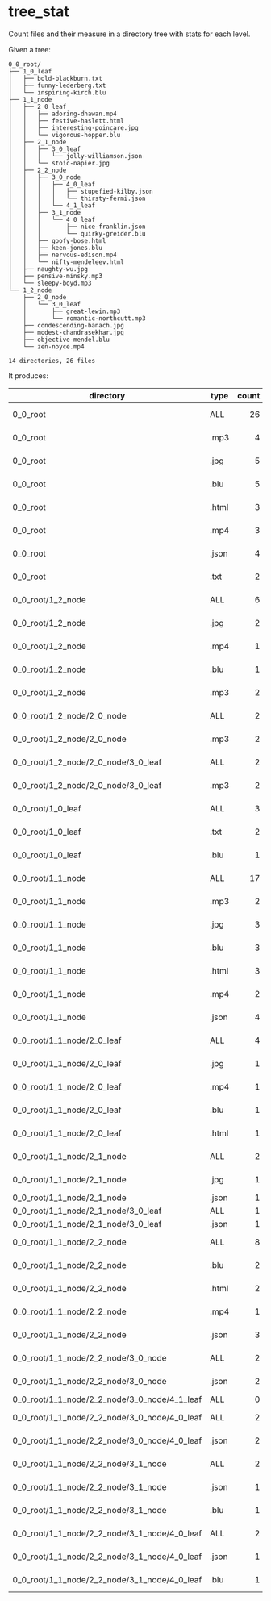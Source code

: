 # tree_stat

Count files and their measure in a directory tree with stats for each level.

Given a tree:

```
0_0_root/
├── 1_0_leaf
│   ├── bold-blackburn.txt
│   ├── funny-lederberg.txt
│   └── inspiring-kirch.blu
├── 1_1_node
│   ├── 2_0_leaf
│   │   ├── adoring-dhawan.mp4
│   │   ├── festive-haslett.html
│   │   ├── interesting-poincare.jpg
│   │   └── vigorous-hopper.blu
│   ├── 2_1_node
│   │   ├── 3_0_leaf
│   │   │   └── jolly-williamson.json
│   │   └── stoic-napier.jpg
│   ├── 2_2_node
│   │   ├── 3_0_node
│   │   │   ├── 4_0_leaf
│   │   │   │   ├── stupefied-kilby.json
│   │   │   │   └── thirsty-fermi.json
│   │   │   └── 4_1_leaf
│   │   ├── 3_1_node
│   │   │   └── 4_0_leaf
│   │   │       ├── nice-franklin.json
│   │   │       └── quirky-greider.blu
│   │   ├── goofy-bose.html
│   │   ├── keen-jones.blu
│   │   ├── nervous-edison.mp4
│   │   └── nifty-mendeleev.html
│   ├── naughty-wu.jpg
│   ├── pensive-minsky.mp3
│   └── sleepy-boyd.mp3
└── 1_2_node
    ├── 2_0_node
    │   └── 3_0_leaf
    │       ├── great-lewin.mp3
    │       └── romantic-northcutt.mp3
    ├── condescending-banach.jpg
    ├── modest-chandrasekhar.jpg
    ├── objective-mendel.blu
    └── zen-noyce.mp4

14 directories, 26 files
```

It produces:

| directory | type | count | size |
| --- | --- | ---: | ---: |
| 0_0_root | ALL | 26 | 29.914 MiB |
| 0_0_root | .mp3 | 4 | 3.901 MiB |
| 0_0_root | .jpg | 5 | 211.019 KiB |
| 0_0_root | .blu | 5 | 9.829 MiB |
| 0_0_root | .html | 3 | 549.206 KiB |
| 0_0_root | .mp4 | 3 | 15.357 MiB |
| 0_0_root | .json | 4 | 64.902 KiB |
| 0_0_root | .txt | 2 | 21.407 KiB |
| 0_0_root/1_2_node | ALL | 6 | 12.852 MiB |
| 0_0_root/1_2_node | .jpg | 2 | 53.018 KiB |
| 0_0_root/1_2_node | .mp4 | 1 | 7.573 MiB |
| 0_0_root/1_2_node | .blu | 1 | 2.321 MiB |
| 0_0_root/1_2_node | .mp3 | 2 | 2.907 MiB |
| 0_0_root/1_2_node/2_0_node | ALL | 2 | 2.907 MiB |
| 0_0_root/1_2_node/2_0_node | .mp3 | 2 | 2.907 MiB |
| 0_0_root/1_2_node/2_0_node/3_0_leaf | ALL | 2 | 2.907 MiB |
| 0_0_root/1_2_node/2_0_node/3_0_leaf | .mp3 | 2 | 2.907 MiB |
| 0_0_root/1_0_leaf | ALL | 3 | 1.588 MiB |
| 0_0_root/1_0_leaf | .txt | 2 | 21.407 KiB |
| 0_0_root/1_0_leaf | .blu | 1 | 1.567 MiB |
| 0_0_root/1_1_node | ALL | 17 | 15.474 MiB |
| 0_0_root/1_1_node | .mp3 | 2 | 1018.227 KiB |
| 0_0_root/1_1_node | .jpg | 3 | 158.001 KiB |
| 0_0_root/1_1_node | .blu | 3 | 5.941 MiB |
| 0_0_root/1_1_node | .html | 3 | 549.206 KiB |
| 0_0_root/1_1_node | .mp4 | 2 | 7.785 MiB |
| 0_0_root/1_1_node | .json | 4 | 64.902 KiB |
| 0_0_root/1_1_node/2_0_leaf | ALL | 4 | 3.698 MiB |
| 0_0_root/1_1_node/2_0_leaf | .jpg | 1 | 55.229 KiB |
| 0_0_root/1_1_node/2_0_leaf | .mp4 | 1 | 1.282 MiB |
| 0_0_root/1_1_node/2_0_leaf | .blu | 1 | 2.059 MiB |
| 0_0_root/1_1_node/2_0_leaf | .html | 1 | 310.553 KiB |
| 0_0_root/1_1_node/2_1_node | ALL | 2 | 60.127 KiB |
| 0_0_root/1_1_node/2_1_node | .jpg | 1 | 51.771 KiB |
| 0_0_root/1_1_node/2_1_node | .json | 1 | 8.355 KiB |
| 0_0_root/1_1_node/2_1_node/3_0_leaf | ALL | 1 | 8.355 KiB |
| 0_0_root/1_1_node/2_1_node/3_0_leaf | .json | 1 | 8.355 KiB |
| 0_0_root/1_1_node/2_2_node | ALL | 8 | 10.673 MiB |
| 0_0_root/1_1_node/2_2_node | .blu | 2 | 3.882 MiB |
| 0_0_root/1_1_node/2_2_node | .html | 2 | 238.653 KiB |
| 0_0_root/1_1_node/2_2_node | .mp4 | 1 | 6.502 MiB |
| 0_0_root/1_1_node/2_2_node | .json | 3 | 56.547 KiB |
| 0_0_root/1_1_node/2_2_node/3_0_node | ALL | 2 | 34.133 KiB |
| 0_0_root/1_1_node/2_2_node/3_0_node | .json | 2 | 34.133 KiB |
| 0_0_root/1_1_node/2_2_node/3_0_node/4_1_leaf | ALL | 0 | 0 B |
| 0_0_root/1_1_node/2_2_node/3_0_node/4_0_leaf | ALL | 2 | 34.133 KiB |
| 0_0_root/1_1_node/2_2_node/3_0_node/4_0_leaf | .json | 2 | 34.133 KiB |
| 0_0_root/1_1_node/2_2_node/3_1_node | ALL | 2 | 2.202 MiB |
| 0_0_root/1_1_node/2_2_node/3_1_node | .json | 1 | 22.414 KiB |
| 0_0_root/1_1_node/2_2_node/3_1_node | .blu | 1 | 2.180 MiB |
| 0_0_root/1_1_node/2_2_node/3_1_node/4_0_leaf | ALL | 2 | 2.202 MiB |
| 0_0_root/1_1_node/2_2_node/3_1_node/4_0_leaf | .json | 1 | 22.414 KiB |
| 0_0_root/1_1_node/2_2_node/3_1_node/4_0_leaf | .blu | 1 | 2.180 MiB |
